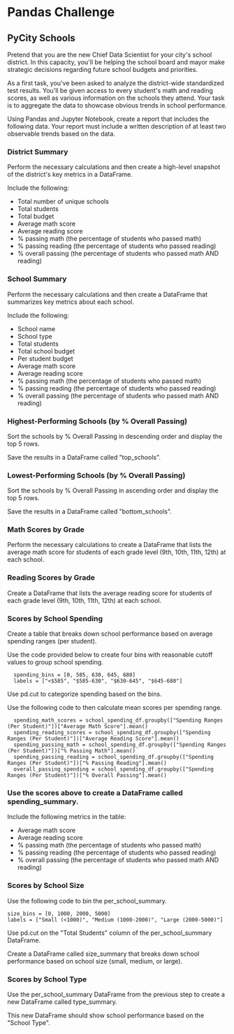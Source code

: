 # Pandas Challenge

## PyCity Schools

Pretend that you are the new Chief Data Scientist for your city's school district. In this capacity, you'll be helping the school board and mayor make strategic decisions regarding future school budgets and priorities.

As a first task, you've been asked to analyze the district-wide standardized test results. You'll be given access to every student's math and reading scores, as well as various information on the schools they attend. Your task is to aggregate the data to showcase obvious trends in school performance.

Using Pandas and Jupyter Notebook, create a report that includes the following data. Your report must include a written description of at least two observable trends based on the data.

### District Summary
Perform the necessary calculations and then create a high-level snapshot of the district's key metrics in a DataFrame.

Include the following:

  - Total number of unique schools  
  - Total students  
  - Total budget
  - Average math score
  - Average reading score 
  - % passing math (the percentage of students who passed math)
  - % passing reading (the percentage of students who passed reading)
  - % overall passing (the percentage of students who passed math AND reading)

### School Summary
Perform the necessary calculations and then create a DataFrame that summarizes key metrics about each school.

Include the following:

  - School name
  - School type
  - Total students
  - Total school budget
  - Per student budget
  - Average math score
  - Average reading score
  - % passing math (the percentage of students who passed math)
  - % passing reading (the percentage of students who passed reading)
  - % overall passing (the percentage of students who passed math AND reading)

### Highest-Performing Schools (by % Overall Passing)
Sort the schools by % Overall Passing in descending order and display the top 5 rows.

Save the results in a DataFrame called "top_schools".

### Lowest-Performing Schools (by % Overall Passing)
Sort the schools by % Overall Passing in ascending order and display the top 5 rows.

Save the results in a DataFrame called "bottom_schools".

### Math Scores by Grade
Perform the necessary calculations to create a DataFrame that lists the average math score for students of each grade level (9th, 10th, 11th, 12th) at each school.

### Reading Scores by Grade
Create a DataFrame that lists the average reading score for students of each grade level (9th, 10th, 11th, 12th) at each school.

### Scores by School Spending
Create a table that breaks down school performance based on average spending ranges (per student).

  Use the code provided below to create four bins with reasonable cutoff values to group school spending.

      spending_bins = [0, 585, 630, 645, 680]
      labels = ["<$585", "$585-630", "$630-645", "$645-680"]

  Use pd.cut to categorize spending based on the bins.

  Use the following code to then calculate mean scores per spending range.

      spending_math_scores = school_spending_df.groupby(["Spending Ranges (Per Student)"])["Average Math Score"].mean()
      spending_reading_scores = school_spending_df.groupby(["Spending Ranges (Per Student)"])["Average Reading Score"].mean()
      spending_passing_math = school_spending_df.groupby(["Spending Ranges (Per Student)"])["% Passing Math"].mean()
      spending_passing_reading = school_spending_df.groupby(["Spending Ranges (Per Student)"])["% Passing Reading"].mean()
      overall_passing_spending = school_spending_df.groupby(["Spending Ranges (Per Student)"])["% Overall Passing"].mean()


### Use the scores above to create a DataFrame called spending_summary.

Include the following metrics in the table:

  - Average math score
  - Average reading score
  - % passing math (the percentage of students who passed math)
  - % passing reading (the percentage of students who passed reading)
  - % overall passing (the percentage of students who passed math AND reading)

### Scores by School Size
Use the following code to bin the per_school_summary.

    size_bins = [0, 1000, 2000, 5000]
    labels = ["Small (<1000)", "Medium (1000-2000)", "Large (2000-5000)"]

  Use pd.cut on the "Total Students" column of the per_school_summary DataFrame.

Create a DataFrame called size_summary that breaks down school performance based on school size (small, medium, or large).

### Scores by School Type
Use the per_school_summary DataFrame from the previous step to create a new DataFrame called type_summary.

This new DataFrame should show school performance based on the "School Type".
